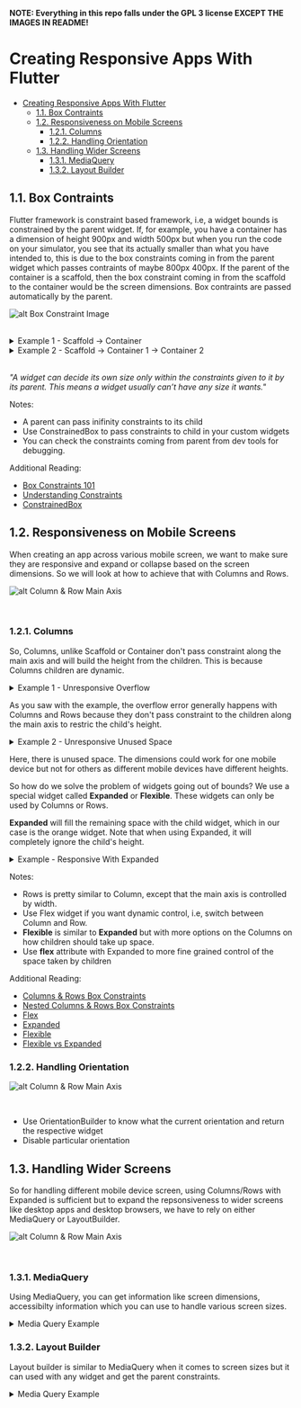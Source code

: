 **NOTE: Everything in this repo falls under the GPL 3 license EXCEPT THE IMAGES IN README!**
<br/>
# Creating Responsive Apps With Flutter

- [Creating Responsive Apps With Flutter](#creating-responsive-apps-with-flutter)
  - [1.1. Box Contraints](#11-box-contraints)
  - [1.2. Responsiveness on Mobile Screens](#12-responsiveness-on-mobile-screens)
    - [1.2.1. Columns](#121-columns)
    - [1.2.2. Handling Orientation](#122-handling-orientation)
  - [1.3. Handling Wider Screens](#13-handling-wider-screens)
    - [1.3.1. MediaQuery](#131-mediaquery)
    - [1.3.2. Layout Builder](#132-layout-builder)

## 1.1. Box Contraints

Flutter framework is constraint based framework, i.e, a widget bounds is constrained by the parent widget. If, for example, you have a container has a dimension of height 900px and width 500px but when you run the code on your simulator, you see that its actually smaller than what you have intended to, this is due to the box constraints coming in from the parent widget which passes contraints of maybe 800px 400px. If the parent of the container is a scaffold, then the box constraint coming in from the scaffold to the container would be the screen dimensions. Box contraints are passed automatically by the parent.

![alt Box Constraint Image](images/box_constraint.png)

<br/>

<details>
  <summary>Example 1 - Scaffold -> Container</summary>

<p>

```dart
import 'package:flutter/material.dart';
import 'package:flutter/widgets.dart';

class Example1 extends StatelessWidget {
  const Example1({Key key}) : super(key: key);

  @override
  Widget build(BuildContext context) {
    //Scaffold passes down screen dimensions as constraints  
    return Scaffold(
      appBar: AppBar(
        title: Text('Example 1'),
      ),
      body: Container(
        color: Colors.green,
        width: double.infinity,
        height: double.infinity,
      ),
    );
  }
}
```
</p>
</details>

<details>
  <summary>Example 2 - Scaffold -> Container 1 -> Container 2</summary>

<p>

```dart
import 'package:flutter/material.dart';
import 'package:flutter/widgets.dart';

class Example2 extends StatelessWidget {
  const Example1({Key key}) : super(key: key);

  @override
  Widget build(BuildContext context) {
    //Scaffold passes down screen dimensions as constraints
    return Scaffold(
      appBar: AppBar(
        title: Text('Example 1'),
      ),
      body: Container(
        width: 200,
        height: 200,
        child: Container(
          color: Colors.green,
          width: double.infinity,
          height: double.infinity,
        ),
      ),
    );
  }
}
```
</p>
</details>

<br/>

*"A widget can decide its own size only within the constraints given to it by its parent. This means a widget usually can’t have any size it wants."*

Notes:
- A parent can pass inifinity constraints to its child
- Use ConstrainedBox to pass constraints to child in your custom widgets
- You can check the constraints coming from parent from dev tools for debugging.

Additional Reading:
- [Box Constraints 101](https://marsgoat.medium.com/flutter-box-constraints-101-the-basics-bd0babe650f9)
- [Understanding Constraints](https://flutter.dev/docs/development/ui/layout/constraints)
- [ConstrainedBox](https://api.flutter.dev/flutter/widgets/ConstrainedBox-class.html)

## 1.2. Responsiveness on Mobile Screens
When creating an app across various mobile screen, we want to make sure they are responsive and expand or collapse based on the screen dimensions. So we will look at how to achieve that with Columns and Rows.

![alt Column & Row Main Axis](images/main_axis.png)

<br/>

### 1.2.1. Columns

So, Columns, unlike Scaffold or Container don't pass constraint along the main axis and will build the height from the children. This is because Columns children are dynamic.

<details>
  <summary>Example 1 - Unresponsive Overflow</summary>

<p>

```dart
import 'package:flutter/material.dart';
import 'package:flutter/widgets.dart';

class ColumnExample1 extends StatelessWidget {
  const ColumnExample1({Key key}) : super(key: key);

  @override
  Widget build(BuildContext context) {
    return Scaffold(
      appBar: AppBar(
        title: Text('Example 1'),
      ),
      //if the containers height are infite here, the app will //crash
      body: Column(
        children: [
          Container(
            color: Colors.green,
            height: 100,
          ),
          Container(
            color: Colors.blue,
            height: 300,
          ),
          Container(
            color: Colors.orange,
            height: 1000,
          ),
        ],
      ),
    );
  }
}
```
</p>
</details>

As you saw with the example, the overflow error generally happens with Columns and Rows because they don't pass constraint to the children along the main axis to restric the child's height.

<details>
  <summary>Example 2 - Unresponsive Unused Space</summary>

<p>

```dart
import 'package:flutter/material.dart';
import 'package:flutter/widgets.dart';

class ColumnExample1 extends StatelessWidget {
  const ColumnExample1({Key key}) : super(key: key);

  @override
  Widget build(BuildContext context) {
    return Scaffold(
      appBar: AppBar(
        title: Text('Example 1'),
      ),
      //if the containers height are infite here, the app will //crash
      body: Column(
        children: [
          Container(
            color: Colors.green,
            height: 100,
          ),
          Container(
            color: Colors.blue,
            height: 300,
          ),
          Container(
            color: Colors.orange,
            height: 100,
          ),
        ],
      ),
    );
  }
}
```
</p>
</details>

Here, there is unused space. The dimensions could work for one mobile device but not for others as
different mobile devices have different heights.

So how do we solve the problem of widgets going out of bounds? We use a special widget called **Expanded** or **Flexible**. These widgets can only be used by Columns or Rows.

**Expanded** will fill the remaining space with the child widget, which in our case is the orange widget. Note that when using Expanded, it will completely ignore the child's height.

<details>
  <summary>Example - Responsive With Expanded</summary>

<p>

```dart
import 'package:flutter/material.dart';
import 'package:flutter/widgets.dart';

class ColumnExampleResponsive extends StatelessWidget {
  const ColumnExampleResponsive({Key key}) : super(key: key);

  @override
  Widget build(BuildContext context) {
    return Scaffold(
      appBar: AppBar(
        title: Text('Example 1'),
      ),
      body: Column(
        children: [
          Container(
            color: Colors.green,
            height: 100,
          ),
          Container(
            color: Colors.blue,
            height: 300,
          ),
          Expanded(
            child: Container(
              color: Colors.orange,
              height: 500,
            ),
          ),
        ],
      ),
    );
  }
}
```
</p>
</details>

Notes:
- Rows is pretty similar to Column, except that the main axis is controlled by width.
- Use Flex widget if you want dynamic control, i.e, switch between Column and Row.
- **Flexible** is similar to **Expanded** but with more options on the Columns on how children should take up space.
- Use **flex** attribute with Expanded to more fine grained control of the space taken by children

Additional Reading:
- [Columns & Rows Box Constraints](https://itnext.io/flutter-box-constraints-columns-rows-382dcf82256a)
- [Nested Columns & Rows Box Constraints](https://marsgoat.medium.com/flutter-box-constraints-nested-column-s-row-s-3dfacada7361)
- [Flex](https://api.flutter.dev/flutter/widgets/Flex-class.html)
- [Expanded](https://api.flutter.dev/flutter/widgets/Expanded-class.html)
- [Flexible](https://api.flutter.dev/flutter/widgets/Flexible-class.html)
- [Flexible vs Expanded](https://itnext.io/flutter-responsive-apps-flexible-vs-expanded-ff8cc92b468f)

### 1.2.2. Handling Orientation

![alt Column & Row Main Axis](images/orientation.png)

<br/>

- Use OrientationBuilder to know what the current orientation and return the respective widget
- Disable particular orientation

## 1.3. Handling Wider Screens

So for handling different mobile device screen, using Columns/Rows with Expanded is sufficient but to 
expand the repsonsiveness to wider screens like desktop apps and desktop browsers, we have to rely on 
either MediaQuery or LayoutBuilder.

![alt Column & Row Main Axis](images/widescreen.png)

<br/>

### 1.3.1. MediaQuery

Using MediaQuery, you can get information like screen dimensions, accessibilty information which you can use to handle various screen sizes.

<details>
  <summary>Media Query Example</summary>

<p>

```dart
import 'package:flutter/material.dart';
import 'package:flutter/widgets.dart';

import '../responsive_util.dart';

class MediaQueryResponsive extends StatelessWidget {
  const MediaQueryResponsive({Key key}) : super(key: key);

  @override
  Widget build(BuildContext context) {
    return Scaffold(
        appBar: ResponsiveUtil.isWideScreen(context)
            ? null
            : AppBar(
                title: Text('MediaQuery Responsive'),
              ),
        body: GridView.count(
          crossAxisCount: MediaQuery.of(context).size.width < 500 ? 2 : 4,
          children: List.generate(100, (index) {
            return Container(
              child: Center(
                child: Image.network(
                  'https://picsum.photos/id/${index + 100}/${MediaQuery.of(context).size.width < 500 ? (MediaQuery.of(context).size.width / 2).round() : (MediaQuery.of(context).size.width / 4).round()}',
                  loadingBuilder: (BuildContext context, Widget child,
                      ImageChunkEvent loadingProgress) {
                    if (loadingProgress == null) return child;
                    return Center(
                      child: CircularProgressIndicator(),
                    );
                  },
                ),
              ),
            );
          }),
        ));
  }
}

```
</p>
</details>

### 1.3.2. Layout Builder

Layout builder is similar to MediaQuery when it comes to screen sizes but it can used with any widget 
and get the parent constraints.

<details>
  <summary>Media Query Example</summary>

<p>

```dart
import 'package:flutter/material.dart';
import 'package:flutter/widgets.dart';

import '../responsive_util.dart';

class LayoutBuilderResponsive extends StatelessWidget {
  const LayoutBuilderResponsive({Key key}) : super(key: key);

  @override
  Widget build(BuildContext context) {
    return Scaffold(
      appBar: ResponsiveUtil.isWideScreen(context)
          ? null
          : AppBar(
              title: Text('LayoutBuilder Responsive'),
            ),
      body: LayoutBuilder(
        builder: (context, constraints) {
          return GridView.count(
            crossAxisCount: constraints.maxWidth < 500 ? 2 : 4,
            children: List.generate(100, (index) {
              return Container(
                child: Center(
                  child: Image.network(
                    'https://picsum.photos/id/${index + 400}/${constraints.maxWidth < 500 ? (constraints.maxWidth / 2).round() : (constraints.maxWidth / 4).round()}',
                    loadingBuilder: (BuildContext context, Widget child,
                        ImageChunkEvent loadingProgress) {
                      if (loadingProgress == null) return child;
                      return Center(
                        child: CircularProgressIndicator(),
                      );
                    },
                  ),
                ),
              );
            }),
          );
        },
      ),
    );
  }
}
```
</p>
</details>